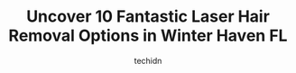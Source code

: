 ---
layout: ampstory
image: https://i0.wp.com/www.depkes.org/wp-content/uploads/2023/06/laser-hair-removal-0-in-winter-haven-fl-1685873947.jpeg?resize=640,853
author: techidn
featured: false
description: Discover the impressive array of Laser Hair Removal options in Winter Haven FL, where you can find 10 of the largest Laser Hair Removal establishments in the area. From renowned classics to 
title: Uncover 10 Fantastic Laser Hair Removal Options in Winter Haven FL
cover:
   title: Uncover 10 Fantastic Laser Hair Removal Options in Winter Haven FL
   subtitle: Rickpate
   background: https://www.depkes.org/wp-content/uploads/2023/06/laser-hair-removal-0-in-winter-haven-fl-1685873947.jpeg

pages: 
 - layout: thirds
   top: <h1>#1 Eye Surgery and Laser Center, LLC</h1>
   bottom: "<p>The staff was courteous and caring. They took the time to explain everything that would be involved, the tests that would be done and why, what the surgery procedure enta</p>"
   background: https://www.depkes.org/wp-content/uploads/2023/06/laser-hair-removal-1-in-winter-haven-fl-1685873949.jpeg
   backgroundblur: true
 - layout: thirds
   top: <h1>#2 Kaymae Salon & spa</h1>
   bottom: "<p>10/10 HIGHLY RECOMMENDED! She fit me in on a Saturday last minute and I am so happy that I found Heather! She is extremely prompt, professional, and is great at what she </p>"
   background: https://www.depkes.org/wp-content/uploads/2023/06/laser-hair-removal-2-in-winter-haven-fl-1685873950.png
   cta:
      link: https://www.depkes.org/blog/uncover-10-fantastic-laser-hair-removal-options-in-winter-haven-fl/
      text: Uncover 10 Fantastic Laser Hair Removal Options in Winter Haven FL
 - layout: thirds
   top: <h1>#3 The Secret Garden Wax & Beauty Bar</h1>
   bottom: "<p>304 3rd St SW #20, Winter Haven, FL 33880, United States</p>"
   background: https://www.depkes.org/wp-content/uploads/2023/06/laser-hair-removal-3-in-winter-haven-fl-1685873951.png
   cta:
      link: https://www.depkes.org/blog/uncover-10-fantastic-laser-hair-removal-options-in-winter-haven-fl/
      text: Uncover 10 Fantastic Laser Hair Removal Options in Winter Haven FL
 - layout: thirds
   top: <h1>#4 ShairaS Spa</h1>
   bottom: "<p>298 Ave O SE, Winter Haven, FL 33880, United States</p>"
   background: https://images.unsplash.com/photo-1527066579998-dbbae57f45ce?ixlib=rb-4.0.3&ixid=MnwxMjA3fDB8MHxwaG90by1wYWdlfHx8fGVufDB8fHx8&auto=format&fit=crop&w=640&h=853&q=80
   cta:
      link: https://www.depkes.org/blog/uncover-10-fantastic-laser-hair-removal-options-in-winter-haven-fl/
      text: Uncover 10 Fantastic Laser Hair Removal Options in Winter Haven FL
 - layout: thirds
   top: <h1>#5 Spa Haven</h1>
   bottom: "<p>634 1st St S, Winter Haven, FL 33880, United States</p>"
   background: https://images.unsplash.com/photo-1531169509526-f8f1fdaa4a67?ixlib=rb-4.0.3&ixid=MnwxMjA3fDB8MHxwaG90by1wYWdlfHx8fGVufDB8fHx8&auto=format&fit=crop&w=640&h=853&q=80
   cta:
      link: https://www.depkes.org/blog/uncover-10-fantastic-laser-hair-removal-options-in-winter-haven-fl/
      text: Uncover 10 Fantastic Laser Hair Removal Options in Winter Haven FL
 - layout: thirds
   top: <h1>#6 Head to Toe Beauty and Wellness</h1>
   bottom: "<p>195 Avenue A NW Suite 7, Winter Haven, FL 33881, United States</p>"
   background: https://images.unsplash.com/photo-1557672172-298e090bd0f1?ixlib=rb-4.0.3&ixid=MnwxMjA3fDB8MHxwaG90by1wYWdlfHx8fGVufDB8fHx8&auto=format&fit=crop&w=640&h=853&q=80
   cta:
      link: https://www.depkes.org/blog/uncover-10-fantastic-laser-hair-removal-options-in-winter-haven-fl/
      text: Uncover 10 Fantastic Laser Hair Removal Options in Winter Haven FL
 - layout: thirds
   top: <h1>#7 CaraMia Medical Aesthetics</h1>
   bottom: "<p>5999 Dundee Rd Suite 700, Winter Haven, FL 33884, United States</p>"
   background: https://images.unsplash.com/photo-1489694553447-4c9339da310d?ixlib=rb-4.0.3&ixid=MnwxMjA3fDB8MHxwaG90by1wYWdlfHx8fGVufDB8fHx8&auto=format&fit=crop&w=640&h=853&q=80
   cta:
      link: https://www.depkes.org/blog/uncover-10-fantastic-laser-hair-removal-options-in-winter-haven-fl/
      text: Uncover 10 Fantastic Laser Hair Removal Options in Winter Haven FL
 - layout: thirds
   middle: Continue reading...
   background: https://images.unsplash.com/photo-1608411404720-c8f0417bcdba?ixlib=rb-4.0.3&ixid=MnwxMjA3fDB8MHxwaG90by1wYWdlfHx8fGVufDB8fHx8&auto=format&fit=crop&w=640&h=853&q=80
   cta:
      link: https://www.depkes.org/blog/uncover-10-fantastic-laser-hair-removal-options-in-winter-haven-fl/
      text: Uncover 10 Fantastic Laser Hair Removal Options in Winter Haven FL
      
---